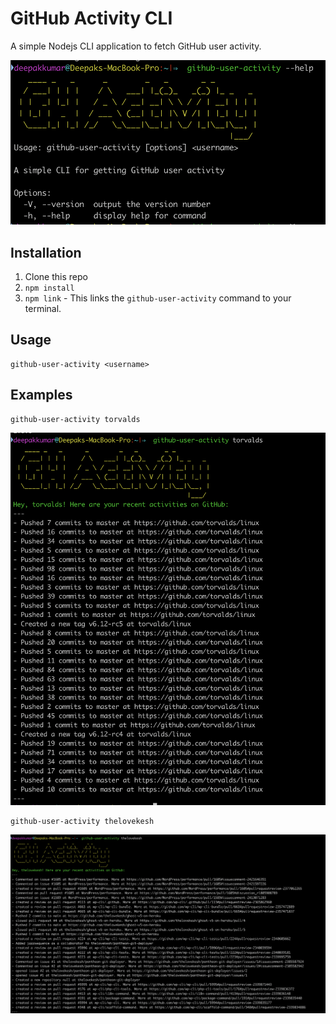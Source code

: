 # GitHub Activity CLI
A simple Nodejs CLI application to fetch GitHub user activity.

![welcome](images/welcome.png)

## Installation

1. Clone this repo
2. `npm install`
3. `npm link` - This links the `github-user-activity` command to your terminal.

## Usage

```
github-user-activity <username>
```

## Examples

```
github-user-activity torvalds
```

![torvalds](images/torvalds.png)

```
github-user-activity thelovekesh
```

![alt text](images/thelovekesh.png)